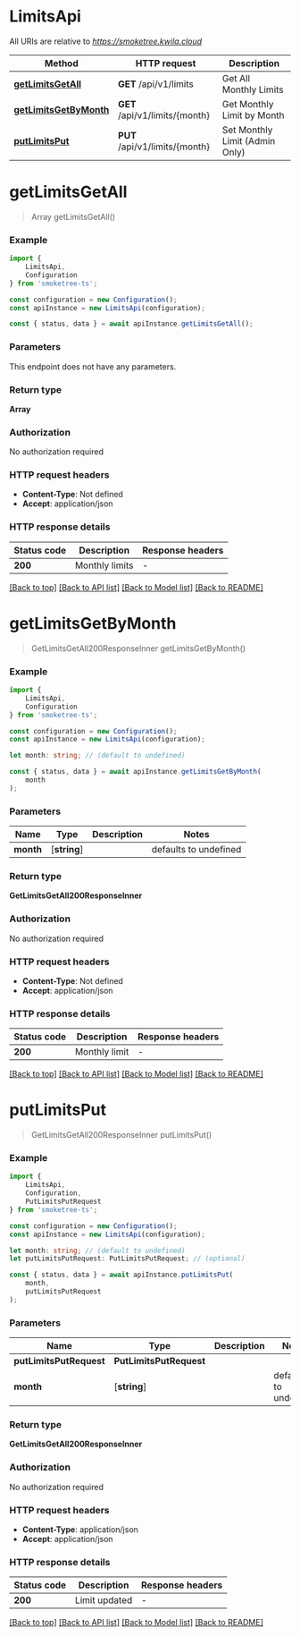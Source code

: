 # LimitsApi

All URIs are relative to *https://smoketree.kwila.cloud*

|Method | HTTP request | Description|
|------------- | ------------- | -------------|
|[**getLimitsGetAll**](#getlimitsgetall) | **GET** /api/v1/limits | Get All Monthly Limits|
|[**getLimitsGetByMonth**](#getlimitsgetbymonth) | **GET** /api/v1/limits/{month} | Get Monthly Limit by Month|
|[**putLimitsPut**](#putlimitsput) | **PUT** /api/v1/limits/{month} | Set Monthly Limit (Admin Only)|

# **getLimitsGetAll**
> Array<GetLimitsGetAll200ResponseInner> getLimitsGetAll()


### Example

```typescript
import {
    LimitsApi,
    Configuration
} from 'smoketree-ts';

const configuration = new Configuration();
const apiInstance = new LimitsApi(configuration);

const { status, data } = await apiInstance.getLimitsGetAll();
```

### Parameters
This endpoint does not have any parameters.


### Return type

**Array<GetLimitsGetAll200ResponseInner>**

### Authorization

No authorization required

### HTTP request headers

 - **Content-Type**: Not defined
 - **Accept**: application/json


### HTTP response details
| Status code | Description | Response headers |
|-------------|-------------|------------------|
|**200** | Monthly limits |  -  |

[[Back to top]](#) [[Back to API list]](../README.md#documentation-for-api-endpoints) [[Back to Model list]](../README.md#documentation-for-models) [[Back to README]](../README.md)

# **getLimitsGetByMonth**
> GetLimitsGetAll200ResponseInner getLimitsGetByMonth()


### Example

```typescript
import {
    LimitsApi,
    Configuration
} from 'smoketree-ts';

const configuration = new Configuration();
const apiInstance = new LimitsApi(configuration);

let month: string; // (default to undefined)

const { status, data } = await apiInstance.getLimitsGetByMonth(
    month
);
```

### Parameters

|Name | Type | Description  | Notes|
|------------- | ------------- | ------------- | -------------|
| **month** | [**string**] |  | defaults to undefined|


### Return type

**GetLimitsGetAll200ResponseInner**

### Authorization

No authorization required

### HTTP request headers

 - **Content-Type**: Not defined
 - **Accept**: application/json


### HTTP response details
| Status code | Description | Response headers |
|-------------|-------------|------------------|
|**200** | Monthly limit |  -  |

[[Back to top]](#) [[Back to API list]](../README.md#documentation-for-api-endpoints) [[Back to Model list]](../README.md#documentation-for-models) [[Back to README]](../README.md)

# **putLimitsPut**
> GetLimitsGetAll200ResponseInner putLimitsPut()


### Example

```typescript
import {
    LimitsApi,
    Configuration,
    PutLimitsPutRequest
} from 'smoketree-ts';

const configuration = new Configuration();
const apiInstance = new LimitsApi(configuration);

let month: string; // (default to undefined)
let putLimitsPutRequest: PutLimitsPutRequest; // (optional)

const { status, data } = await apiInstance.putLimitsPut(
    month,
    putLimitsPutRequest
);
```

### Parameters

|Name | Type | Description  | Notes|
|------------- | ------------- | ------------- | -------------|
| **putLimitsPutRequest** | **PutLimitsPutRequest**|  | |
| **month** | [**string**] |  | defaults to undefined|


### Return type

**GetLimitsGetAll200ResponseInner**

### Authorization

No authorization required

### HTTP request headers

 - **Content-Type**: application/json
 - **Accept**: application/json


### HTTP response details
| Status code | Description | Response headers |
|-------------|-------------|------------------|
|**200** | Limit updated |  -  |

[[Back to top]](#) [[Back to API list]](../README.md#documentation-for-api-endpoints) [[Back to Model list]](../README.md#documentation-for-models) [[Back to README]](../README.md)

